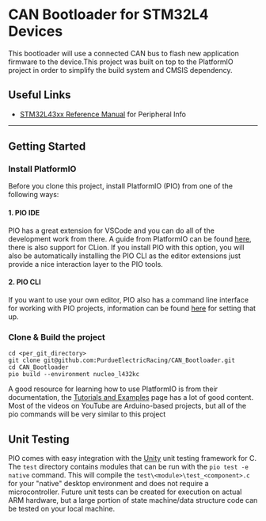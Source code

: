 # CAN Bootloader for STM32L4 Devices
This bootloader will use a connected CAN bus to flash new application firmware to the device.This project was built on top to the PlatformIO project in order to simplify the build system and CMSIS dependency.

## Useful Links
- [STM32L43xx Reference Manual](https://www.st.com/resource/en/reference_manual/dm00151940-stm32l41xxx-42xxx-43xxx-44xxx-45xxx-46xxx-advanced-arm-based-32-bit-mcus-stmicroelectronics.pdf) for Peripheral Info
---
## Getting Started


### Install PlatformIO
Before you clone this project, install PlatformIO (PIO) from one of the following ways:
#### 1. PIO IDE
PIO has a great extension for VSCode and you can do all of the development work from there. A guide from PlatformIO can be found [here](https://docs.platformio.org/en/latest/integration/ide/pioide.html), there is also support for CLion.
If you install PIO with this option, you will also be automatically installing the PIO CLI as the editor extensions just provide a nice interaction layer to the PIO tools.

#### 2. PIO CLI
If you want to use your own editor, PIO also has a command line interface for working with PIO projects, information can be found [here](https://docs.platformio.org/en/latest/core/installation.html) for setting that up.

### Clone & Build the project
    cd <per_git_directory>
    git clone git@github.com:PurdueElectricRacing/CAN_Bootloader.git
    cd CAN_Bootloader
    pio build --environment nucleo_l432kc

A good resource for learning how to use PlatformIO is from their documentation, the [Tutorials and Examples](https://docs.platformio.org/en/latest/tutorials/index.html) page has a lot of good content. Most of the videos on YouTube are Arduino-based projects, but all of the pio commands will be very similar to this project

## Unit Testing
PIO comes with easy integration with the [Unity](http://www.throwtheswitch.org/unity) unit testing framework for C. The `test` directory contains modules that can be run with the `pio test -e native` command. This will compile the `test\<module>\test_<component>.c` for your "native" desktop environment and does not require a microcontroller. 
Future unit tests can be created for execution on actual ARM hardware, but a large portion of state machine/data structure code can be tested on your local machine.   